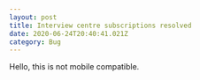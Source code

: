 ```yaml
---
layout: post
title: Interview centre subscriptions resolved
date: 2020-06-24T20:40:41.021Z
category: Bug
---
```

Hello, this is not mobile compatible.